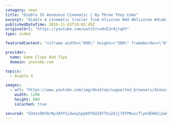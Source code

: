 ```yaml
---
category: news
title: "Diablo IV Announce Cinematic | By Three They Come"
excerpt: "diablo 4 cinematic trailer from blizzcon #d4 #blizzcon #diablo."
publishedDateTime: 2019-11-01T19:01:45Z
originalUrl: "https://youtube.com/watch?v=0vE3rAjtqUY"
type: video

featuredContent: "<iframe width=\"800\" height=\"500\" frameborder=\"0\" src=\"https://www.youtube.com/embed/0vE3rAjtqUY\" allow=\"accelerometer; autoplay; encrypted-media; gyroscope; picture-in-picture\" allowfullscreen></iframe>"

provider:
  name: Game Clips And Tips
  domain: youtube.com

topics:
  - Diablo 4

images:
  - url: "https://www.youtube.com/img/desktop/supported_browsers/dinosaur.png"
    width: 1200
    height: 800
    isCached: true

secured: "k34zn5KS9/Ny3AXYSidwsp1pp6OTbUZ5F7hs2XJj78TPNuscTlym3EH01i2wKM8T8qTOUMbPR2ikfCZ+rErqW/WAL/qlf09C2aRh8BjYax6Dv1Mgr2vW8y+ljxUfotqtvIAk+TCz3QpB2++JZU7ZS5jO9GfNDmvchQYAM2eJDb0WmfdzKw4Fqu95t4MQ9ZvTA9q5dclk5nOO0xZzqJmMC/RAjnj5H2lr2IsmZj9vbNj1AIfBFG5nh94V/q20UP/DuNrIJIUTT0SVfhx6drwX54uTX8Xee9yKURgPvphkMCPcFPOfizG1zr+L7SJJVx+muT6DSQ3Go/4oZPTswTADENIdOISmmF3cQFmQJIWnXe5t2Ve6ue1eIzImgYN0FcMuFtI4oQpIL6ycA9h12WLxmw==;SYsJ2S/YZjMOFF1kDcfZ4A=="
---
```


